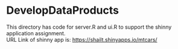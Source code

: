 # DevelopDataProducts
This directory has code for server.R and ui.R to support the shinny application assignment. <BR>
URL Link of shinny app is: https://shailt.shinyapps.io/mtcars/
